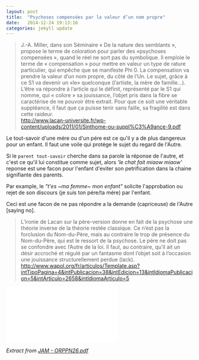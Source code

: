 ```yaml
---
layout: post
title:  "Psychoses compensées par la valeur d’un nom propre"
date:   2014-12-24 19:13:16
categories: jekyll update
---
```

> J.-A. Miller, dans son Séminaire « De la nature des semblants », propose le terme de coloration pour parler des «psychoses compensées », quand le réel ne sort pas du symbolique. Il emploie le terme de « compensation » pour mettre en valeur un type de rature particulier, qui empêche que se manifeste Phi 0. La compensation va prendre la valeur d’un nom propre, du côté de l’Un. Le sujet, grâce à ce S1 va devenir un «le» quelconque (l’artiste, la mère de famille...).  L’être va répondre à l’article qui le définit, représenté par le S1 qui nomme, qui « colore » sa jouissance, l’objet pris dans la fibre se caractérise de ne pouvoir être extrait. Pour que ce soit une véritable suppléance, il faut que ça puisse tenir sans faille, sa fragilité est dans cette raideur.   
<http://www.lacan-universite.fr/wp-content/uploads/2011/01/Sinthome-ou-suppl%C3%A9ance-9.pdf>

Le tout-savoir d'une mére ou d'un pére est ce qu'il y a de plus dangereux pour un enfant. Il faut une voile qui protége le sujet du regard de l'Autre.

Si le `parent tout-savoir` cherche dans sa parole la réponse de l'autre, et c'est ce qu'il lui constitue comme sujet, alors _'le chat fait miaow miaow'_ reponse est une facon pour l'enfant d'eviter son petrification dans la chaine signifiante des parents. 

Par example, le _"t'es ~ma femme~ mon enfant"_ solicite l'approbation ou rejet de son discours (je suis ton pére/ta mére) par l'enfant.

Ceci est une facon de ne pas répondre a la demande (capriceuse) de l'Autre [saying no]. 

> L’ironie de Lacan sur la père-version donne en fait de la psychose
une théorie inverse de la théorie restée classique. Ce n’est pas la forclusion du Nom-du-Père, mais au contraire le trop de présence du Nom-du-Père, qui est le ressort de la psychose. Le père ne doit pas se confondre avec l’Autre de la loi. Il faut, au contraire, qu’il ait un désir accroché et régulé par un fantasme dont l’objet soit à l’occasion une jouissance structurellement perdue (lack).
<http://www.wapol.org/fr/articulos/Template.asp?intTipoPagina=4&intPublicacion=38&intEdicion=13&intIdiomaPublicacion=5&intArticulo=2658&intIdiomaArticulo=5>

![](/img/Miller-Ordinary-Psychosis-Revisited.pdf)

*Extract from [JAM - ORPPN26.pdf](/img/Miller-Ordinary-Psychosis-Revisted-PN26.pdf)*
